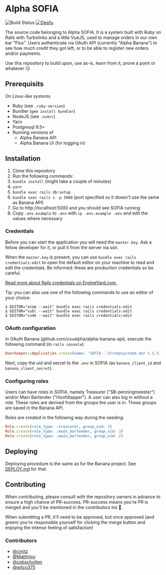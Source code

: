 Alpha SOFIA
============

![Build Status](https://badge.buildkite.com/78b9e8a74bf2160a0d4cb7b72a17ee7d4a1590b3b3eaf847db.svg?branch=staging)
[![Depfu](https://badges.depfu.com/badges/511b8df2e034f68fa0e7b3a4ac476094/overview.svg)](https://depfu.com/github/csvalpha/sofia?project_id=7740)

The source code belonging to Alpha SOFIA. It is a system built with Ruby on Rails with Turbolinks and a little VueJS, used to manage orders in our own bar "Flux". Users authenticate via OAuth API (currently "Alpha Banana") to see how much credit they got left, or to be able to register new orders and/or payments.

Use this repository to build upon, use as-is, learn from it, prove a point or whatever 😏

## Prerequisits

_On Linux-like systems_

- Ruby (see `.ruby-version`)
- Bundler (`gem install bundler`)
- NodeJS (see `.nvmrc`)
- Yarn
- Postgresql 9.5+
- Running versions of
  - Alpha Banana API
  - Alpha Banana UI (for logging in)

## Installation

1. Clone this repository
1. Run the following commands:
  1. `bundle install` (might take a couple of minutes)
  1. `yarn`
  1. `bundle exec rails db:setup`
  1. `bundle exec rails s -p 5000` (port specified so it doesn't use the same as Banana API)
1. Go to http://localhost:5000 and you should see SOFIA running
1. Copy `.env.example` to `.env` with `cp .env.example .env` and edit the values where necessary

### Credentials

Before you can start the application you will need the `master.key`. Ask a fellow developer for it, or pull it from the server via ssh.

When the `master.key` is present, you can use `bundle exec rails credentials:edit` to open the default editor on your machine to read and edit the credentials. Be informed: these are production credentials so be careful.

[Read more about Rails credentials on EngineYard.com.](https://www.engineyard.com/blog/rails-encrypted-credentials-on-rails-5.2)

Tip: you can also use one of the following commands to use an editor of your choice:

```
$ EDITOR="atom --wait" bundle exec rails credentials:edit
$ EDITOR="subl --wait" bundle exec rails credentials:edit
$ EDITOR="code --wait" bundle exec rails credentials:edit
```

### OAuth configuration

In OAuth Banana (github.com/csvalpha/alpha-banana-api), execute the following command (in `rails console`):

```ruby
Doorkeeper::Application.create(name: 'SOFIA - Streepsysteem der C.S.V. Alpha', redirect_uri: 'http://localhost:5000/users/auth/banana_oauth2/callback', scopes: 'tomato')
```

Next, copy the uid and secret to the `.env` in SOFIA (as `banana_client_id` and `banana_client_secret`).

### Configuring roles

Users can have roles in SOFIA, namely Treasurer ("SB-penningmeester") and/or Main Bartender ("Hoofdtapper"). A user can also log in without a role. These roles are derived from the groups the user is in. These groups are saved in the Banana API.

Roles are created in the following way during the seeding:

```ruby
Role.create(role_type: :treasurer, group_uid: 3)
Role.create(role_type: :main_bartender, group_uid: 3)
Role.create(role_type: :main_bartender, group_uid: 2)
```

## Deploying
Deploying procedure is the same as for the Banana project.
See [DEPLOY.md](https://github.com/csvalpha/alpha-banana-api/blob/master/DEPLOY.md) for that.


## Contributing

When contributing, please consult with the repository owners in advance to ensure a high chance of PR-success. PR-success means you're PR is merged and you'll be mentioned in the contributors list 🎉.

When submitting a PR, it'll need to be approved, but once approved (and green) you're responsible yourself for clicking the merge button and enjoying the intense feeling of satisfaction!

### Contributors

- [@cmitz](https://github.com/cmitz)
- [@Matthijsy](https://github.com/Matthijsy)
- [@cpbscholten](https://github.com/cpbscholten)
- [@wilco375](https://github.com/wilco375)
